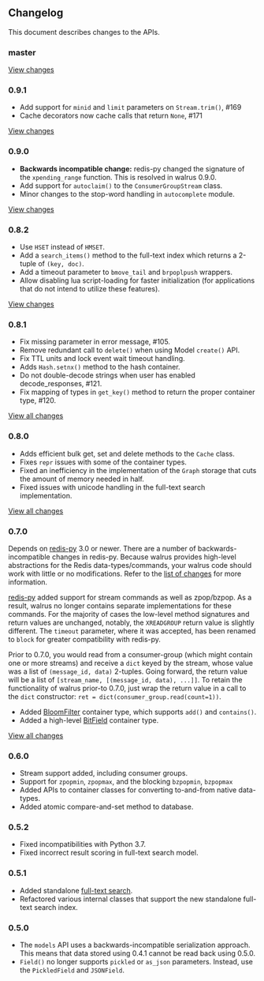 ## Changelog

This document describes changes to the APIs.

### master

[View changes](https://github.com/coleifer/walrus/compare/0.9.1...HEAD)

### 0.9.1

* Add support for `minid` and `limit` parameters on `Stream.trim()`, #169
* Cache decorators now cache calls that return `None`, #171

[View changes](https://github.com/coleifer/walrus/compare/0.9.0...0.9.1)

### 0.9.0

* **Backwards incompatible change:** redis-py changed the signature of the
  `xpending_range` function. This is resolved in walrus 0.9.0.
* Add support for `autoclaim()` to the `ConsumerGroupStream` class.
* Minor changes to the stop-word handling in `autocomplete` module.

[View changes](https://github.com/coleifer/walrus/compare/0.8.2...0.9.0)

### 0.8.2

* Use `HSET` instead of `HMSET`.
* Add a `search_items()` method to the full-text index which returns a 2-tuple
  of `(key, doc)`.
* Add a timeout parameter to `bmove_tail` and `brpoplpush` wrappers.
* Allow disabling lua script-loading for faster initialization (for
  applications that do not intend to utilize these features).

[View changes](https://github.com/coleifer/walrus/compare/0.8.1...0.8.2)

### 0.8.1

* Fix missing parameter in error message, #105.
* Remove redundant call to `delete()` when using Model `create()` API.
* Fix TTL units and lock event wait timeout handling.
* Adds `Hash.setnx()` method to the hash container.
* Do not double-decode strings when user has enabled decode_responses, #121.
* Fix mapping of types in `get_key()` method to return the proper container
  type, #120.

[View all changes](https://github.com/coleifer/walrus/compare/0.8.0...0.8.1)

### 0.8.0

* Adds efficient bulk get, set and delete methods to the `Cache` class.
* Fixes `repr` issues with some of the container types.
* Fixed an inefficiency in the implementation of the `Graph` storage that
  cuts the amount of memory needed in half.
* Fixed issues with unicode handling in the full-text search implementation.

[View all changes](https://github.com/coleifer/walrus/compare/0.7.0...0.8.0)

### 0.7.0

Depends on [redis-py](https://github.com/andymccurdy/redis-py) 3.0 or newer.
There are a number of backwards-incompatible changes in redis-py. Because
walrus provides high-level abstractions for the Redis data-types/commands, your
walrus code should work with little or no modifications. Refer to the [list of changes](https://github.com/andymccurdy/redis-py#upgrading-from-redis-py-2x-to-30)
for more information.

[redis-py](https://github.com/andymccurdy/redis-py) added support for stream
commands as well as zpop/bzpop. As a result, walrus no longer contains separate
implementations for these commands. For the majority of cases the low-level
method signatures and return values are unchanged, notably, the `XREADGROUP`
return value is slightly different. The `timeout` parameter, where it was
accepted, has been renamed to `block` for greater compatibility with redis-py.

Prior to 0.7.0, you would read from a consumer-group (which might contain one
or more streams) and receive a `dict` keyed by the stream, whose value was a
list of `(message_id, data)` 2-tuples. Going forward, the return value will be
a list of `[stream_name, [(message_id, data), ...]]`. To retain the
functionality of walrus prior-to 0.7.0, just wrap the return value in a call to
the `dict` constructor: `ret = dict(consumer_group.read(count=1))`.

* Added [BloomFilter](https://walrus.readthedocs.io/en/latest/api.html#walrus.Database.bloom_filter)
  container type, which supports `add()` and `contains()`.
* Added a high-level [BitField](https://walrus.readthedocs.io/en/latest/api.html#walrus.BitField)
  container type.

[View all changes](https://github.com/coleifer/walrus/compare/0.6.4...0.7.0)

### 0.6.0

* Stream support added, including consumer groups.
* Support for `zpopmin`, `zpopmax`, and the blocking `bzpopmin`, `bzpopmax`
* Added APIs to container classes for converting to-and-from native data-types.
* Added atomic compare-and-set method to database.

### 0.5.2

* Fixed incompatibilities with Python 3.7.
* Fixed incorrect result scoring in full-text search model.

### 0.5.1

* Added standalone [full-text search](https://walrus.readthedocs.io/en/latest/full-text-search.html).
* Refactored various internal classes that support the new standalone full-text
  search index.

### 0.5.0

* The `models` API uses a backwards-incompatible serialization approach. This
  means that data stored using 0.4.1 cannot be read back using 0.5.0.
* `Field()` no longer supports `pickled` or `as_json` parameters. Instead, use
  the `PickledField` and `JSONField`.
